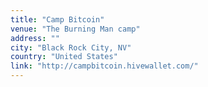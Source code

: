 ```yaml
---
title: "Camp Bitcoin"
venue: "The Burning Man camp"
address: ""
city: "Black Rock City, NV"
country: "United States"
link: "http://campbitcoin.hivewallet.com/"
---
```

